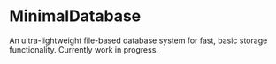 # MinimalDatabase
An ultra-lightweight file-based database system for fast, basic storage functionality. Currently work in progress.
